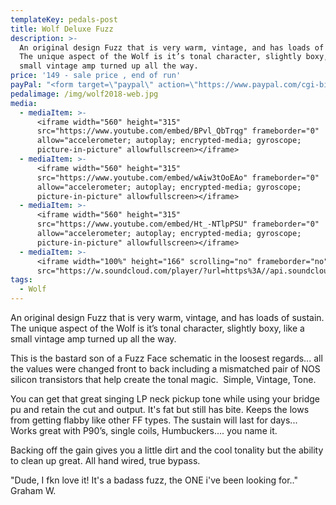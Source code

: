 ```yaml
---
templateKey: pedals-post
title: Wolf Deluxe Fuzz
description: >-
  An original design Fuzz that is very warm, vintage, and has loads of sustain.
  The unique aspect of the Wolf is it’s tonal character, slightly boxy, like a
  small vintage amp turned up all the way.
price: '149 - sale price , end of run'
payPal: "<form target=\"paypal\" action=\"https://www.paypal.com/cgi-bin/webscr\" method=\"post\">\n<input type=\"hidden\" name=\"cmd\" value=\"_s-xclick\">\n<input type=\"hidden\" name=\"hosted_button_id\" value=\"GZM4GG952EQQJ\">\n<table>\n<tr><td><input type=\"hidden\" name=\"on0\" value=\"Buy Now\">Buy Now</td></tr><tr><td><select name=\"os0\">\n\t<option value=\"Wolf Deluxe\">Wolf Deluxe $149.00 USD</option>\n</select> </td></tr>\n</table>\n<input type=\"hidden\" name=\"currency_code\" value=\"USD\">\n<input type=\"image\" src=\"https://www.paypalobjects.com/en_US/i/btn/btn_cart_LG.gif\" border=\"0\" name=\"submit\" alt=\"PayPal - The safer, easier way to pay online!\">\n<img alt=\"\" border=\"0\" src=\"https://www.paypalobjects.com/en_US/i/scr/pixel.gif\" width=\"1\" height=\"1\">\n</form>\n\n"
pedalimage: /img/wolf2018-web.jpg
media:
  - mediaItem: >-
      <iframe width="560" height="315"
      src="https://www.youtube.com/embed/BPvl_QbTrqg" frameborder="0"
      allow="accelerometer; autoplay; encrypted-media; gyroscope;
      picture-in-picture" allowfullscreen></iframe>
  - mediaItem: >-
      <iframe width="560" height="315"
      src="https://www.youtube.com/embed/wAiw3tOoEAo" frameborder="0"
      allow="accelerometer; autoplay; encrypted-media; gyroscope;
      picture-in-picture" allowfullscreen></iframe>
  - mediaItem: >-
      <iframe width="560" height="315"
      src="https://www.youtube.com/embed/Ht_-NTlpPSU" frameborder="0"
      allow="accelerometer; autoplay; encrypted-media; gyroscope;
      picture-in-picture" allowfullscreen></iframe>
  - mediaItem: >-
      <iframe width="100%" height="166" scrolling="no" frameborder="no"
      src="https://w.soundcloud.com/player/?url=https%3A//api.soundcloud.com/tracks/454227855&amp;color=ff5500"></iframe>
tags:
  - Wolf
---
```

An original design Fuzz that is very warm, vintage, and has loads of sustain. The unique aspect of the Wolf is it’s tonal character, slightly boxy, like a small vintage amp turned up all the way.

This is the bastard son of a Fuzz Face schematic in the loosest regards... all the values were changed front to back including a mismatched pair of NOS silicon transistors that help create the tonal magic.  Simple, Vintage, Tone.

You can get that great singing LP neck pickup tone while using your bridge pu and retain the cut and output. It's fat but still has bite. Keeps the lows from getting flabby like other FF types. The sustain will last for days... Works great with P90’s, single coils, Humbuckers…. you name it.

Backing off the gain gives you a little dirt and the cool tonality but the ability to clean up great. All hand wired, true bypass.

"Dude, I fkn love it! It's a badass fuzz, the ONE i've been looking for.." Graham W.

